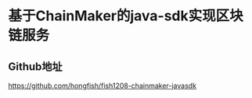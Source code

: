 # 基于ChainMaker的java-sdk实现区块链服务



## Github地址
https://github.com/hongfish/fish1208-chainmaker-javasdk
